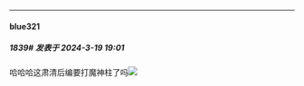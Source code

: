 ﻿
*****

####  blue321  
##### 1839#       发表于 2024-3-19 19:01

哈哈哈这肃清后编要打魔神柱了吗<img src="https://static.saraba1st.com/image/smiley/face2017/067.png" referrerpolicy="no-referrer">

